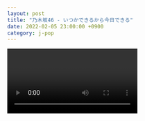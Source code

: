 ```yaml
---
layout: post
title: "乃木坂46 - いつかできるから今日できる"
date: 2022-02-05 23:00:00 +0900
category: j-pop
---
```


<div class="video-container">
    <video id="player" class="video-js vjs-default-skin vjs-big-play-centered" data-json="/public/json/j-pop/乃木坂46 - いつかできるから今日できる.json"></video>
</div>

```
```